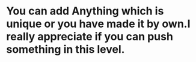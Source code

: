 # You can add Anything which is unique or you have made it by own.I really appreciate if you can push something in this level.

